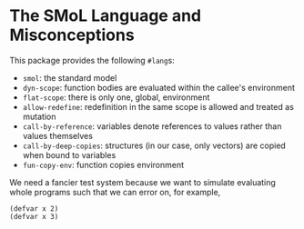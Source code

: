 # The SMoL Language and Misconceptions

This package provides the following `#lang`s:

- `smol`: the standard model
- `dyn-scope`: function bodies are evaluated within the callee's environment
- `flat-scope`: there is only one, global, environment
- `allow-redefine`: redefinition in the same scope is allowed and treated as mutation
- `call-by-reference`: variables denote references to values rather than values themselves
- `call-by-deep-copies`: structures (in our case, only vectors) are copied when bound to variables
- `fun-copy-env`: function copies environment

We need a fancier test system because we want to simulate evaluating whole programs such that
we can error on, for example,
```racket
(defvar x 2)
(defvar x 3)
```